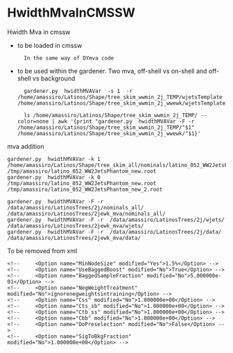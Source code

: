 HwidthMvaInCMSSW
================

Hwidth Mva in cmssw

- to be loaded in cmssw

        In the same way of DYmva code

- to be used within the gardener.
  Two mva, off-shell vs on-shell and off-shell vs background


        gardener.py  hwidthMVAVar  -s 1  -r /home/amassiro/Latinos/Shape/tree_skim_wwmin_2j_TEMP/wjetsTemplate  /home/amassiro/Latinos/Shape/tree_skim_wwmin_2j_wwewk/wjetsTemplate

        ls /home/amassiro/Latinos/Shape/tree_skim_wwmin_2j_TEMP/ --color=none | awk '{print "gardener.py  hwidthMVAVar -F -r /home/amassiro/Latinos/Shape/tree_skim_wwmin_2j_TEMP/"$1"  /home/amassiro/Latinos/Shape/tree_skim_wwmin_2j_wwewk/"$1}'




mva addition

    gardener.py  hwidthMVAVar -k 1   /home/amassiro/Latinos/Shape/tree_skim_all/nominals/latino_052_WW2JetsPhantom.root       /tmp/amassiro/latino_052_WW2JetsPhantom_new.root
    gardener.py  hwidthMVAVar -k 0   /tmp/amassiro/latino_052_WW2JetsPhantom_new.root                  /tmp/amassiro/latino_052_WW2JetsPhantom_new_2.root

    gardener.py  hwidthMVAVar -F -r  /data/amassiro/LatinosTrees/2j/nominals_all/      /data/amassiro/LatinosTrees/2jewk_mva/nominals_all/
    gardener.py  hwidthMVAVar -F -r  /data/amassiro/LatinosTrees/2j/wjets/             /data/amassiro/LatinosTrees/2jewk_mva/wjets/
    gardener.py  hwidthMVAVar -F -r  /data/amassiro/LatinosTrees/2j/data/              /data/amassiro/LatinosTrees/2jewk_mva/data/






To be removed from xml

    <!--     <Option name="MinNodeSize" modified="Yes">1.5%</Option> -->
    <!--     <Option name="UseBaggedBoost" modified="No">True</Option> -->
    <!--     <Option name="BaggedSampleFraction" modified="No">5.000000e-01</Option> -->
    <!--     <Option name="NegWeightTreatment" modified="No">ignorenegweightsintraining</Option> -->
    <!--     <Option name="Css" modified="No">1.000000e+00</Option> -->
    <!--     <Option name="Cts_sb" modified="No">1.000000e+00</Option> -->
    <!--     <Option name="Ctb_ss" modified="No">1.000000e+00</Option> -->
    <!--     <Option name="Cbb" modified="No">1.000000e+00</Option> -->
    <!--     <Option name="DoPreselection" modified="No">False</Option> -->
    <!--     <Option name="SigToBkgFraction" modified="No">1.000000e+00</Option> -->

